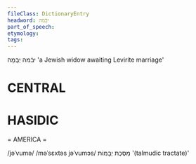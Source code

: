 ```yaml
---
fileClass: DictionaryEntry
headword: יבֿמה
part_of_speech: 
etymology: 
tags: 
---
```

יבֿמה
יְבָמָה
'a Jewish widow awaiting Levirite marriage'

CENTRAL
========

HASIDIC
=======
= AMERICA = 

/jəˈvumə/
/məˈsɛxtəs jəˈvumɔs/ מַסֶּכֶת יְבָמוֹת '(talmudic tractate)'